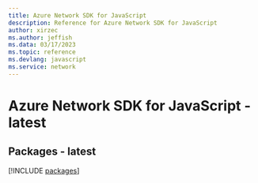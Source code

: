 ```yaml
---
title: Azure Network SDK for JavaScript
description: Reference for Azure Network SDK for JavaScript
author: xirzec
ms.author: jeffish
ms.data: 03/17/2023
ms.topic: reference
ms.devlang: javascript
ms.service: network
---
```

# Azure Network SDK for JavaScript - latest
## Packages - latest
[!INCLUDE [packages](network-index.md)]